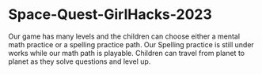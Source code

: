 # Space-Quest-GirlHacks-2023
Our game has many levels and the children can choose either a mental math practice or a spelling practice path. Our Spelling practice is still under works while our math path is playable. Children can travel from planet to planet as they solve questions and level up.
